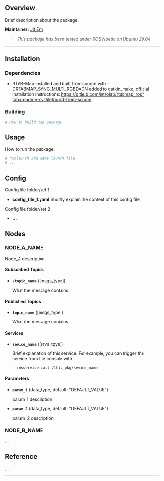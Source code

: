 ## Overview

Brief description about the package.

**Maintainer:** [Jit Ern](limjitern@gmail.com)

> *This package has been tested under ROS Noetic on Ubuntu 20.04.*

---

## Installation

### Dependencies

- RTAB-Map installed and built from source with -DRTABMAP_SYNC_MULTI_RGBD=ON added to catkin_make, official installation instructions: https://github.com/introlab/rtabmap_ros?tab=readme-ov-file#build-from-source

### Building

```bash
# How to build the package
```


## Usage

How to run the package.

```bash
# roslaunch pkg_name launch_file
# ...
```


## Config

Config file folder/set 1

* **config_file_1.yaml** Shortly explain the content of this config file

Config file folder/set 2

* **...**


## Nodes

### NODE_A_NAME

Node_A description.

#### Subscribed Topics

* **`/topic_name`** ([msgs_type])

	What the message contains.


#### Published Topics

* **`topic_name`** ([msgs_type])

	What the message contains.

#### Services

* **`sevice_name`** ([srvs_tpye])

	Brief explanation of this service. For example, you can trigger the service from the console with

		rosservice call /this_pkg/sevice_name


#### Parameters

* **`param_1`** (data_type, default: "DEFAULT_VALUE")

	param_1 description

* **`param_2`** (data_type, default: "DEFAULT_VALUE")

	param_2 description


### NODE_B_NAME

...


## Reference

...

---

